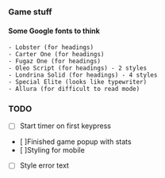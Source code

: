### Game stuff

#### Some Google fonts to think

    - Lobster (for headings)
    - Carter One (for headings)
    - Fugaz One (for headings)
    - Oleo Script (for headings) - 2 styles
    - Londrina Solid (for headings) - 4 styles
    - Special Elite (looks like typewriter)
    - Allura (for difficult to read mode)

### TODO

- [ ] Start timer on first keypress
- [ ]Finished game popup with stats
- [ ]Styling for mobile
- [ ] Style error text
